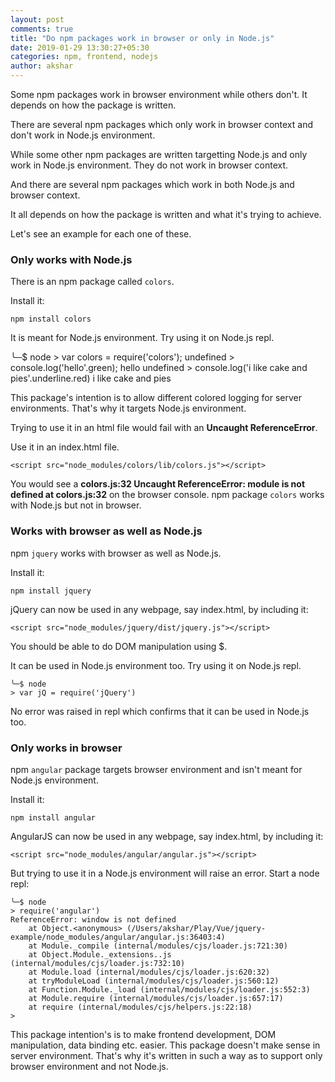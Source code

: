 ```yaml
---
layout: post
comments: true
title: "Do npm packages work in browser or only in Node.js"
date: 2019-01-29 13:30:27+05:30
categories: npm, frontend, nodejs
author: akshar
---
```


Some npm packages work in browser environment while others don't. It depends on how the package is written.

There are several npm packages which only work in browser context and don't work in Node.js environment.

While some other npm packages are written targetting Node.js and only work in Node.js environment. They do not work in browser context.

And there are several npm packages which work in both Node.js and browser context.

It all depends on how the package is written and what it's trying to achieve.

Let's see an example for each one of these.

### Only works with Node.js

There is an npm package called `colors`.

Install it:

    npm install colors

It is meant for Node.js environment. Try using it on Node.js repl.

   ╰─$ node
    > var colors = require('colors');
    undefined
    > console.log('hello'.green);
    hello
    undefined
    > console.log('i like cake and pies'.underline.red)
    i like cake and pies

This package's intention is to allow different colored logging for server environments. That's why it targets Node.js environment.

Trying to use it in an html file would fail with an **Uncaught ReferenceError**.

Use it in an index.html file.

    <script src="node_modules/colors/lib/colors.js"></script>

You would see a **colors.js:32 Uncaught ReferenceError: module is not defined at colors.js:32** on the browser console. npm package `colors` works with Node.js but not in browser.

### Works with browser as well as Node.js

npm `jquery` works with browser as well as Node.js.

Install it:

    npm install jquery

jQuery can now be used in any webpage, say index.html, by including it:

    <script src="node_modules/jquery/dist/jquery.js"></script>

You should be able to do DOM manipulation using $.

It can be used in Node.js environment too. Try using it on Node.js repl.

    ╰─$ node
    > var jQ = require('jQuery')

No error was raised in repl which confirms that it can be used in Node.js too.

### Only works in browser

npm `angular` package targets browser environment and isn't meant for Node.js environment.

Install it:

    npm install angular

AngularJS can now be used in any webpage, say index.html, by including it:

    <script src="node_modules/angular/angular.js"></script>

But trying to use it in a Node.js environment will raise an error. Start a node repl:

    ╰─$ node
    > require('angular')
    ReferenceError: window is not defined
        at Object.<anonymous> (/Users/akshar/Play/Vue/jquery-example/node_modules/angular/angular.js:36403:4)
        at Module._compile (internal/modules/cjs/loader.js:721:30)
        at Object.Module._extensions..js (internal/modules/cjs/loader.js:732:10)
        at Module.load (internal/modules/cjs/loader.js:620:32)
        at tryModuleLoad (internal/modules/cjs/loader.js:560:12)
        at Function.Module._load (internal/modules/cjs/loader.js:552:3)
        at Module.require (internal/modules/cjs/loader.js:657:17)
        at require (internal/modules/cjs/helpers.js:22:18)
    >

This package intention's is to make frontend development, DOM manipulation, data binding etc. easier. This package doesn't make sense in server environment. That's why it's written in such a way as to support only browser environment and not Node.js.
